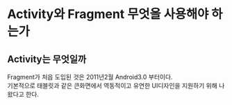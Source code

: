 # Activity와 Fragment 무엇을 사용해야 하는가

## Activity는 무엇일까


Fragment가 처읍 도입된 것은 2011년2월 Android3.0 부터이다. </br>
기본적으로 태블릿과 같은 큰화면에서 역동적이고 유연한 UI디자인을 지원하기 위해 나왔다고 한다. </br>